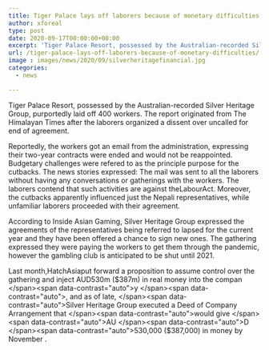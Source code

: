 ```yaml
---
title: Tiger Palace lays off laborers because of monetary difficulties
author: xforeal 
type: post
date: 2020-09-17T00:00:00+00:00
excerpt: 'Tiger Palace Resort, possessed by the Australian-recorded Silver Heritage Group, purportedly laid off 400 employees '
url: /tiger-palace-lays-off-laborers-because-of-monetary-difficulties/
image : images/news/2020/09/silverheritagefinancial.jpg
categories:
  - news

---
```

<span data-contrast="auto">Tiger Palace Resort, possessed by the Australian-recorded Silver Heritage Group, purportedly laid off 400 workers. The report originated from The Himalayan Times after the laborers organized a dissent over uncalled for end of agreement. </span><span data-ccp-props='{"134233117":true,"134233118":true,"201341983":0,"335559740":240}' />

<span data-contrast="auto">Reportedly, the workers got an email from the administration, expressing their two-year contracts were ended and would not be reappointed. Budgetary challenges were refered to as the principle purpose for the cutbacks. The news stories expressed: The mail was sent to all the laborers without having any conversations or gatherings with the workers. The laborers contend that such activities are against theLabourAct. Moreover, the cutbacks apparently influenced just the Nepali representatives, while unfamiliar laborers proceeded with their agreement. </span><span data-ccp-props='{"134233117":true,"134233118":true,"201341983":0,"335559740":240}' />

<span data-contrast="auto">According to Inside Asian Gaming, Silver Heritage Group expressed the agreements of the representatives being referred to lapsed for the current year and they have been offered a chance to sign new ones. The gathering expressed they were paying the workers to get them through the pandemic, however the gambling club is anticipated to be shut until 2021. </span><span data-ccp-props='{"134233117":true,"134233118":true,"201341983":0,"335559740":240}' />

<span data-contrast="auto">Last month,HatchAsiaput forward a proposition to assume control over the gathering </span><span data-contrast="auto" /><span data-contrast="auto">and </span><span data-contrast="auto">inject AUD530m ($387m) in real money into the compan </span><span data-contrast="auto">y </span><span data-contrast="auto">, and as of late, </span><span data-contrast="auto">Silver Heritage Group executed a Deed of Company Arrangement that </span><span data-contrast="auto">would give </span><span data-contrast="auto">AU </span><span data-contrast="auto">D </span><span data-contrast="auto">530,000 ($387,000) </span><span data-contrast="auto">in money </span><span data-contrast="auto">by November </span><span data-contrast="auto">. </span><span data-ccp-props='{"134233117":true,"134233118":true,"201341983":0,"335559740":240}' />